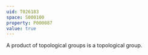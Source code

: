 ```yaml
---
uid: T026183
space: S000100
property: P000087
value: true
---
```


A product of topological groups is a topological group.

